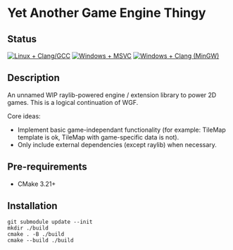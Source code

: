 # Yet Another Game Engine Thingy

## Status

[![Linux + Clang/GCC](https://github.com/moonburnt/engine/actions/workflows/Linux.yml/badge.svg)](https://github.com/moonburnt/engine/actions/workflows/Linux.yml)
[![Windows + MSVC](https://github.com/moonburnt/engine/actions/workflows/Windows%20+%20MSVC.yml/badge.svg)](https://github.com/moonburnt/engine/actions/workflows/Windows%20+%20MSVC.yml)
[![Windows + Clang (MinGW)](https://github.com/moonburnt/engine/actions/workflows/Windows%20+%20Clang%20(MinGW).yml/badge.svg)](https://github.com/moonburnt/engine/actions/workflows/Windows%20+%20Clang%20(MinGW).yml)

## Description

An unnamed WIP raylib-powered engine / extension library to power 2D games.
This is a logical continuation of WGF.

Core ideas:
- Implement basic game-independant functionality (for example: TileMap
template is ok, TileMap with game-specific data is not).
- Only include external dependencies (except raylib) when necessary.

## Pre-requirements

- CMake 3.21+

## Installation

```
git submodule update --init
mkdir ./build
cmake . -B ./build
cmake --build ./build
```
